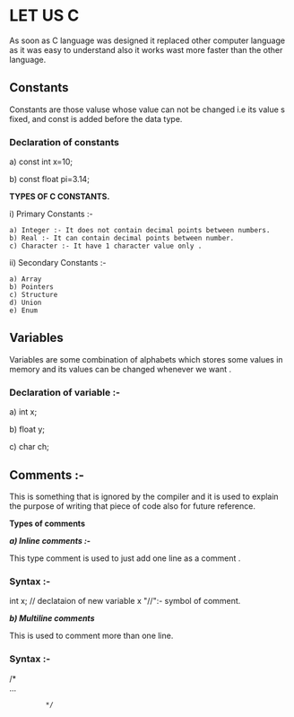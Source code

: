 # LET US C

As soon as C language was designed it replaced other computer language as it was easy to understand also it works wast more faster than the other language.

## Constants

Constants are those valuse whose value can not be changed i.e its value s fixed, and const is added before the data type.

### Declaration of constants

   a) const int x=10;
   
   b) const float pi=3.14;

**TYPES OF C CONSTANTS.**

i) Primary Constants :- 

    a) Integer :- It does not contain decimal points between numbers.
    b) Real :- It can contain decimal points between number.
    c) Character :- It have 1 character value only .
    
ii) Secondary Constants :- 
    
    a) Array
    b) Pointers
    c) Structure
    d) Union
    e) Enum
    
## Variables

Variables are some combination of alphabets which stores some values in memory and its values can be changed whenever we want .

### Declaration of variable :- 
 
 a) int x;
 
 b) float y;
 
 c) char ch;
 
## Comments :- 

This is something that is ignored by the compiler and it is used to explain the purpose of writing that piece of code also for future reference.

**Types of comments**

 ***a) Inline comments :-***
 
 This type comment is used to just add one line as a comment . 
 
 ### Syntax :-
 
 int x; // declataion of new variable x "//":- symbol of comment.
 
 ***b) Multiline comments***
 
 This is used to comment more than one line.
 
 ### Syntax :-
 
 /*            
      ...
             
             */
               
